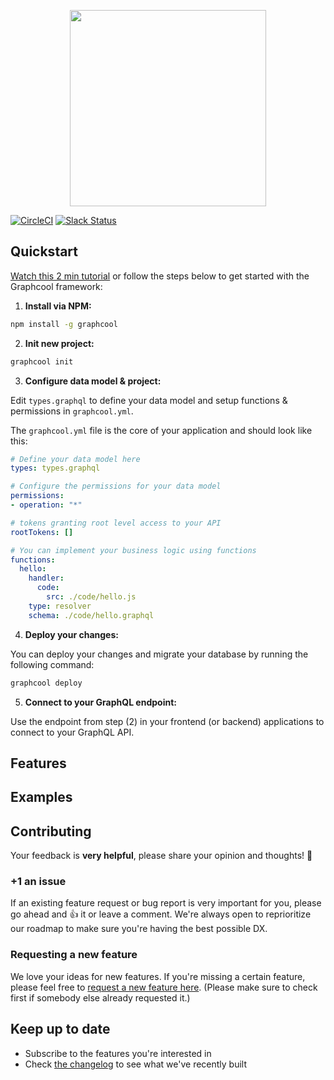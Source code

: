 <p align="center"><a href="https://www.graph.cool"><img src="https://imgur.com/vXOT4eF.png" width="314"></a></p>

[![CircleCI](https://circleci.com/gh/graphcool/graphcool.svg?style=shield)](https://circleci.com/gh/graphcool/graphcool) [![Slack Status](https://slack.graph.cool/badge.svg)](https://slack.graph.cool)

## Quickstart

[Watch this 2 min tutorial](https://www.youtube.com/watch?v=gg_SJ8a5xpA) or follow the steps below to get started with the Graphcool framework:

1. **Install via NPM:**

  ```sh
  npm install -g graphcool
  ```

2. **Init new project:**

  ```sh
  graphcool init
  ```
  
3. **Configure data model & project:**

  Edit `types.graphql` to define your data model and setup functions & permissions in  `graphcool.yml`.
  
  The `graphcool.yml` file is the core of your application and should look like this:
  
  ```yml
  # Define your data model here
  types: types.graphql

  # Configure the permissions for your data model
  permissions:
  - operation: "*"

  # tokens granting root level access to your API
  rootTokens: []

  # You can implement your business logic using functions
  functions:
    hello:
      handler:
        code:
          src: ./code/hello.js
      type: resolver
      schema: ./code/hello.graphql
  ```
  
4. **Deploy your changes:**

  You can deploy your changes and migrate your database by running the following command:
  
  ```sh
  graphcool deploy
  ```
  
5. **Connect to your GraphQL endpoint:**

  Use the endpoint from step (2) in your frontend (or backend) applications to connect to your GraphQL API.

## Features

## Examples

## Contributing

Your feedback is **very helpful**, please share your opinion and thoughts! 🤔

### +1 an issue

If an existing feature request or bug report is very important for you, please go ahead and :+1: it or leave a comment. We're always open to reprioritize our roadmap to make sure you're having the best possible DX.

### Requesting a new feature

We love your ideas for new features. If you're missing a certain feature, please feel free to [request a new feature here](https://github.com/graphcool/feature-requests/issues/new). (Please make sure to check first if somebody else already requested it.)

## Keep up to date

* Subscribe to the features you're interested in
* Check [the changelog](https://www.graph.cool/docs/faq/graphcool-changelog-chiooo0ahn/) to see what we've recently built
